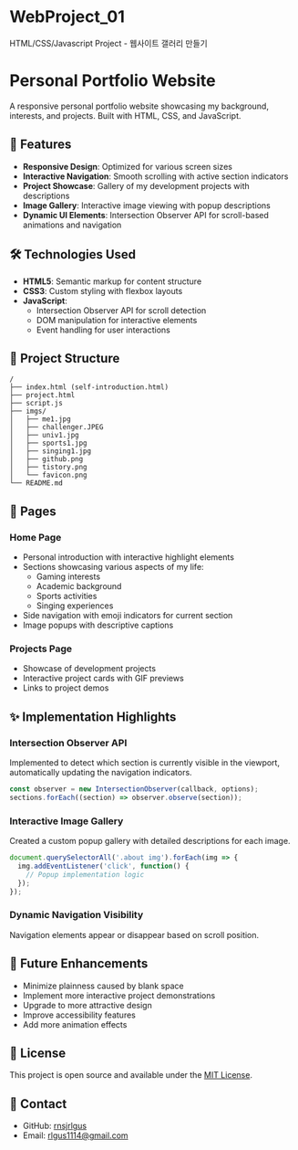 # WebProject_01
HTML/CSS/Javascript Project - 웹사이트 갤러리 만들기
# Personal Portfolio Website

A responsive personal portfolio website showcasing my background, interests, and projects. Built with HTML, CSS, and JavaScript.

## 🌟 Features

- **Responsive Design**: Optimized for various screen sizes
- **Interactive Navigation**: Smooth scrolling with active section indicators
- **Project Showcase**: Gallery of my development projects with descriptions
- **Image Gallery**: Interactive image viewing with popup descriptions
- **Dynamic UI Elements**: Intersection Observer API for scroll-based animations and navigation

## 🛠️ Technologies Used

- **HTML5**: Semantic markup for content structure
- **CSS3**: Custom styling with flexbox layouts
- **JavaScript**: 
  - Intersection Observer API for scroll detection
  - DOM manipulation for interactive elements
  - Event handling for user interactions

## 📁 Project Structure

```
/
├── index.html (self-introduction.html)
├── project.html
├── script.js
├── imgs/
│   ├── me1.jpg
│   ├── challenger.JPEG
│   ├── univ1.jpg
│   ├── sports1.jpg
│   ├── singing1.jpg
│   ├── github.png
│   ├── tistory.png
│   └── favicon.png
└── README.md
```

## 📱 Pages

### Home Page
- Personal introduction with interactive highlight elements
- Sections showcasing various aspects of my life:
  - Gaming interests
  - Academic background
  - Sports activities
  - Singing experiences
- Side navigation with emoji indicators for current section
- Image popups with descriptive captions

### Projects Page
- Showcase of development projects
- Interactive project cards with GIF previews
- Links to project demos

## ✨ Implementation Highlights

### Intersection Observer API
Implemented to detect which section is currently visible in the viewport, automatically updating the navigation indicators.

```javascript
const observer = new IntersectionObserver(callback, options);
sections.forEach((section) => observer.observe(section));
```

### Interactive Image Gallery
Created a custom popup gallery with detailed descriptions for each image.

```javascript
document.querySelectorAll('.about img').forEach(img => {
  img.addEventListener('click', function() {
    // Popup implementation logic
  });
});
```

### Dynamic Navigation Visibility
Navigation elements appear or disappear based on scroll position.

## 🚀 Future Enhancements

- Minimize plainness caused by blank space
- Implement more interactive project demonstrations
- Upgrade to more attractive design
- Improve accessibility features
- Add more animation effects

## 📝 License

This project is open source and available under the [MIT License](LICENSE).

## 👤 Contact

- GitHub: [rnsjrlgus](https://github.com/rnsjrlgus)
- Email: rlgus1114@gmail.com
